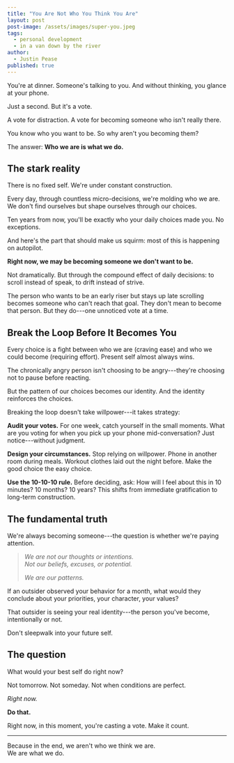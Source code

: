 ```yaml
---
title: "You Are Not Who You Think You Are"
layout: post
post-image: /assets/images/super-you.jpeg
tags:
  - personal development
  - in a van down by the river
author:
  - Justin Pease
published: true
---
```


You're at dinner. Someone's talking to you. And without thinking, you glance at your phone.

Just a second. But it's a vote.

A vote for distraction. A vote for becoming someone who isn't really there.

You know who you want to be. So why aren't you becoming them?

The answer: **Who we are is what we do.**

## The stark reality

There is no fixed self. We're under constant construction.

Every day, through countless micro-decisions, we're molding who we are. We don't find ourselves but shape ourselves through our choices.

Ten years from now, you'll be exactly who your daily choices made you. No exceptions.

And here's the part that should make us squirm: most of this is happening on autopilot.

**Right now, we may be becoming someone we don't want to be.**

Not dramatically. But through the compound effect of daily decisions: to scroll instead of speak, to drift instead of strive.

The person who wants to be an early riser but stays up late scrolling becomes someone who can't reach that goal. They don't mean to become that person. But they do---one unnoticed vote at a time.

## Break the Loop Before It Becomes You

Every choice is a fight between who we are (craving ease) and who we could become (requiring effort). Present self almost always wins.

The chronically angry person isn't choosing to be angry---they're choosing not to pause before reacting.

But the pattern of our choices becomes our identity. And the identity reinforces the choices.

Breaking the loop doesn't take willpower---it takes strategy:

**Audit your votes.** For one week, catch yourself in the small moments. What are you voting for when you pick up your phone mid-conversation? Just notice---without judgment.

**Design your circumstances.** Stop relying on willpower. Phone in another room during meals. Workout clothes laid out the night before. Make the good choice the easy choice.

**Use the 10-10-10 rule.** Before deciding, ask: How will I feel about this in 10 minutes? 10 months? 10 years? This shifts from immediate gratification to long-term construction.

## The fundamental truth

We're always becoming someone---the question is whether we're paying attention.

> _We are not our thoughts or intentions._  
> _Not our beliefs, excuses, or potential._
>
> _We are our patterns._

If an outsider observed your behavior for a month, what would they conclude about your priorities, your character, your values?

That outsider is seeing your real identity---the person you've become, intentionally or not.

Don't sleepwalk into your future self.

## The question

What would your best self do right now?

Not tomorrow. Not someday. Not when conditions are perfect.

_Right now._

**Do that.**

Right now, in this moment, you're casting a vote. Make it count.

---

Because in the end, we aren't who we think we are.  
We are what we do.
